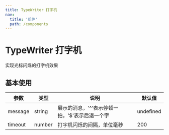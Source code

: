 ```yaml
---
title: TypeWriter 打字机
nav:
  title: '组件'
  path: /components
---
```

# TypeWriter 打字机
实现光标闪烁的打字机效果
## 基本使用
<code src= "./demos/base.tsx"></code>

| 参数    | 类型   | 说明                                           | 默认值    |
| ------- | ------ | ---------------------------------------------- | --------- |
| message | string | 展示的消息，'^'表示停顿一拍，'$'表示后退一个字 | undefined |
| timeout | number | 打字机闪烁的间隔，单位毫秒                     | 200       |